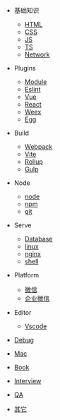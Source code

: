- 基础知识
  - [HTML](/docs/base/html/index)
  - [CSS](/docs/base/css/index)
  - [JS](/docs/base/js/index)
  - [TS](/docs/base/ts)
  - [Network](/docs/base/network/index)
  
- Plugins
  - [Module](/docs/plugins/module)
  - [Eslint](/docs/plugins/eslint)
  - [Vue](/docs/plugins/vue/index)
  - [React](/docs/plugins/react/index)
  - [Weex](/docs/plugins/weex/index)
  - [Egg](/docs/plugins/egg/index)

- Build
  - [Webpack](/docs/build/Webpack/index)
  - [Vite](/docs/build/Vite/index)
  - [Rollup](/docs/build/rollup/index)
  - [Gulp](/docs/build/gulp/index)

- Node
  - [node](/docs/node/index)
  - [npm](/docs/node/npm/index)
  - [git](/docs/node/git/index)
  
- Serve
  - [Database](/docs/server/database/index)
  - [linux](/docs/server/linux/index)
  - [nginx](/docs/server/nginx/index)
  - [shell](/docs/server/shell/index)

- Platform
  - [微信](/docs/platform/weixin/index)
  - [企业微信](/docs/platform/miniprogram/index)
  
- Editor
  - [Vscode](/docs/editor/vscode)
  
- [Debug](/docs/debug/index)
  
- [Mac](/docs/mac/index)

- [Book](/docs/book/index)
  
- [Interview](/docs/interview/index)

- [QA](/docs/question/index)

- [其它](/docs/Other/index)
